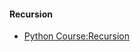 #### Recursion
- [Python Course:Recursion](http://www.python-course.eu/python3_recursive_functions.php)
